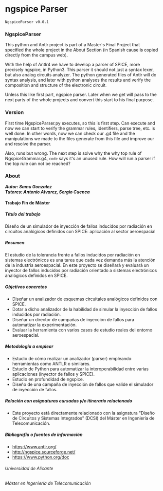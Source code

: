 # ngspice Parser

`NgspiceParser v0.0.1`

### NgspiceParser

This python and Antlr project is part of a Master´s Final Project that specified the whole project in the About Section
(in Spanish cause is copied directly from the campus web). 

With the help of Antlr4 we have to develop a parser of SPICE, more precisely ngspice, in Python3. This parser it should
not just a syntax lexer, but also analog circuits analyzer. The python generated files of Antlr will do syntax analysis,
 and later with python analyses the results and verify the composition and structure of the electronic circuit.  
 
Unless this like first part, ngspice parser. Later when we get will pass to the next parts of the whole projects and 
convert this start to his final purpose.

### Version

First time NgspiceParser.py executes, so this is first step. Can execute and now we can start to verify the grammar 
rules, identifiers, parse tree, etc. is well done. In other words, now we can check our .g4 file and the manipulations 
we made to the files generate from this file and improve our and resolve the parser.

Also, runs but wrong. The next step is solve why the why top rule of NgspiceGrammar.g4, `code` says it's an unused rule.
How will run a parser if the top rule can not be reached?

### About

***Autor: Samu Gonzalez***\
***Tutores: Antonio Alvarez, Sergio Cuenca***

#### Trabajo Fin de Máster

##### Título del trabajo
Diseño de un simulador de inyección de fallos inducidos por radiación en circuitos
analógicos definidos con SPICE: aplicación al sector aeroespacial

##### Resumen

El estudio de la tolerancia frente a fallos inducidos por radiación en sistemas electrónicos es una tarea que cada vez demanda más la atención de la industria aeroespacial.
En este proyecto se diseñará y evaluará un inyector de fallos inducidos por radiación orientado a sistemas electrónicos analógicos definidos en SPICE.

##### Objetivos concretos

- Diseñar un analizador de esquemas circuitales analógicos definidos con SPICE.
- Dotar a dicho analizador de la habilidad de simular la inyección de fallos inducidos por radiación.
- Diseñar un director de campañas de inyección de fallos para automatizar la experimentación.
- Evaluar la herramienta con varios casos de estudio reales del entorno aeroespacial.


##### Metodología a emplear

- Estudio de cómo realizar un analizador (parser) empleando herramientas como ANTLR o similares.
- Estudio de Python para automatizar la interoperabilidad entre varias aplicaciones (inyector de fallos y SPICE).
- Estudio en profundidad de ngspice.
- Diseño de una campaña de inyección de fallos que valide el simulador de inyección de fallos.

##### Relación con asignaturas cursadas y/o itinerario relacionado

- Este proyecto está directamente relacionado con la asignatura "Diseño de Circuitos y Sistemas Integrados" (DCSI) del Máster en Ingeniería de Telecomunicación.

##### Bibliografía o fuentes de información

- https://www.antlr.org/
- http://ngspice.sourceforge.net/
- https://www.python.org/doc

###### *Universidad de Alicante*
###### *Máster en Ingeniería de Telecomunicación*

